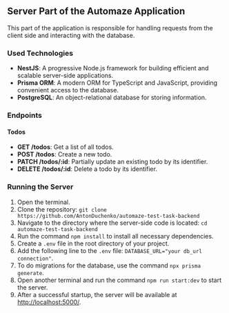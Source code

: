 ## Server Part of the Automaze Application

This part of the application is responsible for handling requests from the client side and interacting with the database.

### Used Technologies

- **NestJS**: A progressive Node.js framework for building efficient and scalable server-side applications.
- **Prisma ORM**: A modern ORM for TypeScript and JavaScript, providing convenient access to the database.
- **PostgreSQL**: An object-relational database for storing information.

### Endpoints

#### Todos

- **GET /todos**: Get a list of all todos.
- **POST /todos**: Create a new todo.
- **PATCH /todos/:id**: Partially update an existing todo by its identifier.
- **DELETE /todos/:id**: Delete a todo by its identifier.

### Running the Server

1. Open the terminal.
2. Clone the repository: `git clone https://github.com/AntonDuchenko/automaze-test-task-backend`
3. Navigate to the directory where the server-side code is located: `cd automaze-test-task-backend`
4. Run the command `npm install` to install all necessary dependencies.
5. Create a `.env` file in the root directory of your project.
6. Add the following line to the `.env` file: `DATABASE_URL="your db_url connection"`.
7. To do migrations for the database, use the command `npx prisma generate`.
8. Open another terminal and run the command `npm run start:dev` to start the server.
9. After a successful startup, the server will be available at [http://localhost:5000/](http://localhost:5000/).
